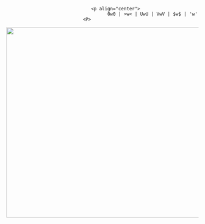           
                                   <p align="center">
                                         0w0 | >w< | UwU | VwV | $w$ | 'w'
                                <P>
   <p align="center"> 
   <img src="https://c.tenor.com/A7WS15hHQDEAAAAC/azur-lane-kaga.gif" width="800" height="500">
  
<p>
 

<!--
**pooh18528/pooh18528** is a ✨ _special_ ✨ repository because its `README.md` (this file) appears on your GitHub profile.


Here are some ideas to get you started:

- 🔭 I’m currently working on ...
- 🌱 I’m currently learning ...
- 👯 I’m looking to collaborate on ...
- 🤔 I’m looking for help with ...
- 💬 Ask me about ...
- 📫 How to reach me: ...
- 😄 Pronouns: ...
- ⚡ Fun fact: ...
-->
